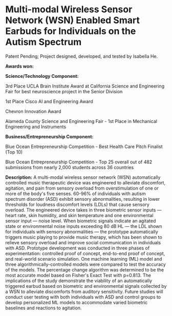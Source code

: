 # Multi-modal Wireless Sensor Network (WSN) Enabled Smart Earbuds for Individuals on the Autism Spectrum
Patent Pending; Project designed, developed, and tested by Isabella He. 

**Awards won:**

**Science/Technology Component:**

3rd Place UCLA Brain Institute Award at California Science and Engineering Fair for best neuroscience project in the Senior Division

1st Place Cisco AI and Engineering Award

Chevron Innovation Award 

Alameda County Science and Engineering Fair - 1st Place in Mechanical Engineering and Instruments


**Business/Entrepreneurship Component:**

Blue Ocean Entrepreneurship Competition - Best Health Care Pitch Finalist (Top 10)

Blue Ocean Entrepreneurship Competition - Top 25 overall out of 482 submissions from nearly 2,000 students across 36 countries


**Description:**
A multi-modal wireless sensor network (WSN) automatically controlled music therapeutic device was
engineered to alleviate discomfort, agitation, and pain from sensory overload from overstimulation of
one or more of the body's five senses. 60-96% of individuals with autism spectrum disorder (ASD)
exhibit sensory abnormalities, resulting in lower thresholds for loudness discomfort levels (LDLs) that
cause sensory overload. The engineered device takes in three biometric sensor inputs — heart rate,
skin humidity, and skin temperature and one environmental sensor input — noise level. When
biometric signals indicate an agitated state or environmental noise inputs exceeding 80 dB HL — the
LDL shown for individuals with sensory abnormalities — the prototype automatically triggers music
playing to provide music therapy, which has been shown to relieve sensory overload and improve
social communication in individuals with ASD. Prototype development was conducted in three
phases of experimentation: controlled proof of concept, end-to-end proof of concept, and real-world
scenario simulation. One machine learning (ML) model and three algorithmically-controlled models
were compared to test the accuracy of the models. The percentage change algorithm was
determined to be the most accurate model based on Fisher's Exact Test with p=0.813. The
implications of the study demonstrate the viability of an automatically triggered earbud based on
biometric and environmental signals collected by a WSN to alleviate discomforts from auditory
sensitivity. Future studies will conduct user testing with both individuals with ASD and control groups
to develop personalized ML models to accommodate varied biometric baselines and reactions to
agitation.
